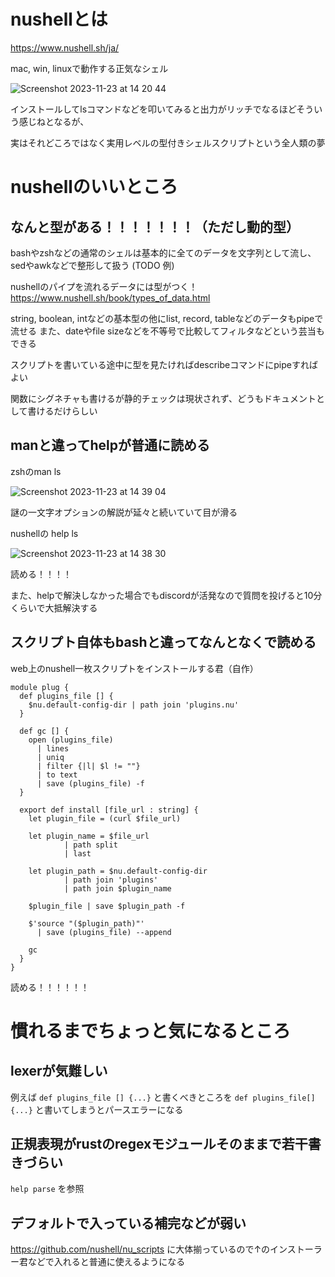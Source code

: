 # nushellとは

https://www.nushell.sh/ja/

mac, win, linuxで動作する正気なシェル

![Screenshot 2023-11-23 at 14 20 44](https://github.com/tsukimizake/nushell-intro/assets/2472792/e4b41a94-0dc3-479a-b2f1-8e79eb144dbf)

インストールしてlsコマンドなどを叩いてみると出力がリッチでなるほどそういう感じねとなるが、

実はそれどころではなく実用レベルの型付きシェルスクリプトという全人類の夢


# nushellのいいところ
## なんと型がある！！！！！！！（ただし動的型）
bashやzshなどの通常のシェルは基本的に全てのデータを文字列として流し、sedやawkなどで整形して扱う (TODO 例)

nushellのパイプを流れるデータには型がつく！
https://www.nushell.sh/book/types_of_data.html

string, boolean, intなどの基本型の他にlist, record, tableなどのデータもpipeで流せる
また、dateやfile sizeなどを不等号で比較してフィルタなどという芸当もできる

スクリプトを書いている途中に型を見たければdescribeコマンドにpipeすればよい

関数にシグネチャも書けるが静的チェックは現状されず、どうもドキュメントとして書けるだけらしい

## manと違ってhelpが普通に読める
zshのman ls

![Screenshot 2023-11-23 at 14 39 04](https://github.com/tsukimizake/nushell-intro/assets/2472792/6fc730eb-992a-4a87-af3d-20ac61caad25)

謎の一文字オプションの解説が延々と続いていて目が滑る

nushellの help ls

![Screenshot 2023-11-23 at 14 38 30](https://github.com/tsukimizake/nushell-intro/assets/2472792/82b268ef-8c91-46f3-bc4d-28163df7f00f)

読める！！！！

また、helpで解決しなかった場合でもdiscordが活発なので質問を投げると10分くらいで大抵解決する

## スクリプト自体もbashと違ってなんとなくで読める

web上のnushell一枚スクリプトをインストールする君（自作）

```nu
module plug {
  def plugins_file [] {
    $nu.default-config-dir | path join 'plugins.nu'
  }

  def gc [] {
    open (plugins_file)
      | lines
      | uniq
      | filter {|l| $l != ""}
      | to text
      | save (plugins_file) -f
  }

  export def install [file_url : string] {
    let plugin_file = (curl $file_url)

    let plugin_name = $file_url 
            | path split 
            | last

    let plugin_path = $nu.default-config-dir 
            | path join 'plugins' 
            | path join $plugin_name

    $plugin_file | save $plugin_path -f

    $'source "($plugin_path)"' 
      | save (plugins_file) --append
    
    gc
  }
}
```

読める！！！！！！
# 慣れるまでちょっと気になるところ
## lexerが気難しい
例えば `def plugins_file [] {...}` と書くべきところを `def plugins_file[] {...}` と書いてしまうとパースエラーになる

## 正規表現がrustのregexモジュールそのままで若干書きづらい
`help parse` を参照

## デフォルトで入っている補完などが弱い
https://github.com/nushell/nu_scripts に大体揃っているので↑のインストーラー君などで入れると普通に使えるようになる
